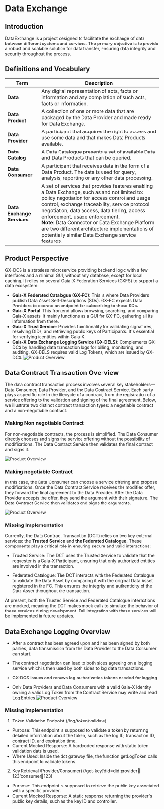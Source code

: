 # Data Exchange

## Introduction
DataExchange is a project designed to facilitate the exchange of data between different systems and services. The primary objective is to provide a robust and scalable solution for data transfer, ensuring data integrity and security throughout the process.
## Definitions and Vocabulary

| **Term**              | **Description**                                                                                                                                                                                                 |
|-----------------------|-----------------------------------------------------------------------------------------------------------------------------------------------------------------------------------------------------------------|
| **Data**              | Any digital representation of acts, facts or information and any compilation of such acts, facts or information.                                                                                                |
| **Data Product**       | A collection of one or more data that are packaged by the Data Provider and made ready for Data Exchange.                                                                                                        |
| **Data Provider**      | A participant that acquires the right to access and use some data and that makes Data Products available.                                                                                                       |
| **Data Catalog**       | A Data Catalogue presents a set of available Data and Data Products that can be queried.                                                                                                                        |
| **Data Consumer**      | A participant that receives data in the form of a Data Product. The data is used for query, analysis, reporting or any other data processing.                                                                    |
| **Data Exchange Services** | A set of services that provides features enabling a Data Exchange, such as and not limited to: policy negotiation for access control and usage control, exchange traceability, service protocol negotiation, data access, data tiering, access enforcement, usage enforcement. <br> **Note**: Data Connector or Data Exchange Platform are two different architecture implementations of potentially similar Data Exchange service features. |


## Product Perspective
GX-DCS is a stateless microservice providing backend logic with a few interfaces and a minimal GUI, without any database, except for local caching. It relies on several Gaia-X Federation Services (GXFS) to support a data ecosystem:

- **Gaia-X Federated Catalogue (GX-FC)**: This is where Data Providers publish Data Asset Self-Descriptions (SDs). GX-FC expects Data Providers to operate an endpoint for subscribing to these SDs.
- **Gaia-X Portal**: This frontend allows browsing, searching, and comparing Gaia-X assets. It mainly functions as a GUI for GX-FC, gathering all its information from there.
- **Gaia-X Trust Service**: Provides functionality for validating signatures, resolving DIDs, and retrieving public keys of Participants. It's essential for verifying identities within Gaia-X.
- **Gaia-X Data Exchange Logging Service (GX-DELS)**: Complements GX-DCS by handling data transaction logs for billing, monitoring, and auditing. GX-DELS requires valid Log Tokens, which are issued by GX-DCS.
![Product Overview](docs/productOverview.png)

## Data Contract Transaction Overview
The data contract transaction process involves several key stakeholders—Data Consumer, Data Provider, and the Data Contract Service. Each party plays a specific role in the lifecycle of a contract, from the registration of a service offering to the validation and signing of the final agreement. Below, we illustrate two distinct contract transaction types: a negotiable contract and a non-negotiable contract.
### Making Non negotiable Contract
For non-negotiable contracts, the process is simplified. The Data Consumer directly chooses and signs the service offering without the possibility of modifications. The Data Contract Service then validates the final contract and signs it.

![Product Overview](docs/make%20non%20negotaible%20contract%20overview.png)
### Making negotiable Contract
In this case, the Data Consumer can choose a service offering and propose modifications. Once the Data Contract Service receives the modified offer, they forward the final agreement to the Data Provider. After the Data Provider accepts the offer, they send the argument with their signature. The Data Contract Service then validates and signs the arguments.

![Product Overview](docs/make%20negotaible%20contract%20overview.png)


### Missing Implementation 
Currently, the Data Contract Transaction (DCT) relies on two key external services: the **Trusted Service** and **the Federated Catalogue**. These components play a critical role in ensuring secure and valid interactions:

- Trusted Service: The DCT uses the Trusted Service to validate that the requester is a Gaia-X Participant, ensuring that only authorized entities are involved in the transaction.

- Federated Catalogue: The DCT interacts with the Federated Catalogue to validate the Data Asset by comparing it with the original Data Asset registered in the FC. This ensures the integrity and authenticity of the Data Asset throughout the transaction.

At present, both the Trusted Service and Federated Catalogue interactions are mocked, meaning the DCT makes mock calls to simulate the behavior of these services during development. Full integration with these services will be implemented in future updates.


## Data Exchange Logging Overview
- After a contract has been agreed upon and has been signed by both parties, data transmission from the Data Provider to the Data Consumer can start. 

- The contract negotiation can lead to both sides agreeing on a logging service which is then used by both sides to log data transactions. 

- GX-DCS issues and renews log authorization tokens needed for logging 

- Only Data Providers and Data Consumers with a valid Gaia-X Identity owning a valid Log Token from the Contract Service may write and read Log Entries
![Product Overview](docs/Gaia-X%20Data%20Exchange%20Logging%20Overviewpng.png)

### Missing Implementation 
1. Token Validation Endpoint (/log/token/validate)
- Purpose: This endpoint is supposed to validate a token by returning detailed information about the token, such as the log ID, transaction ID, contract ID, and expiration time.
- Current Mocked Response: A hardcoded response with static token validation data is used.
- Where Used: Inside the dct gateway file, the function getLogToken calls this endpoint to validate tokens.

2. Key Retrieval (Provider/Consumer) (/get-key?did=did:provider:key:123/consumer:key:123)
- Purpose: This endpoint is supposed to retrieve the public key associated with a specific provider.
- Current Mocked Response: A static response returning the provider's public key details, such as the key ID and controller.